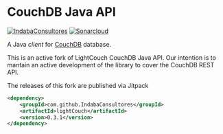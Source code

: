 CouchDB Java API
================

[![IndabaConsultores](https://circleci.com/gh/IndabaConsultores/LightCouch.svg?style=svg)](https://app.circleci.com/pipelines/github/IndabaConsultores/LightCouch)
[![Sonarcloud](https://sonarcloud.io/api/project_badges/measure?project=es.indaba:lightcouch&metric=alert_status)](https://sonarcloud.io/dashboard?id=es.indaba:lightcouch)


A Java _client_ for [CouchDB](http://couchdb.apache.org/) database.

This is an active fork of LightCouch CouchDB Java API. Our intention is to mantain an active development of the library to cover the CouchDB REST API.

The releases of this fork are published via Jitpack
```xml
<dependency>
	<groupId>com.github.IndabaConsultores</groupId>
	<artifactId>lightCouch</artifactId>
	<version>0.3.1</version>
</dependency>
```
